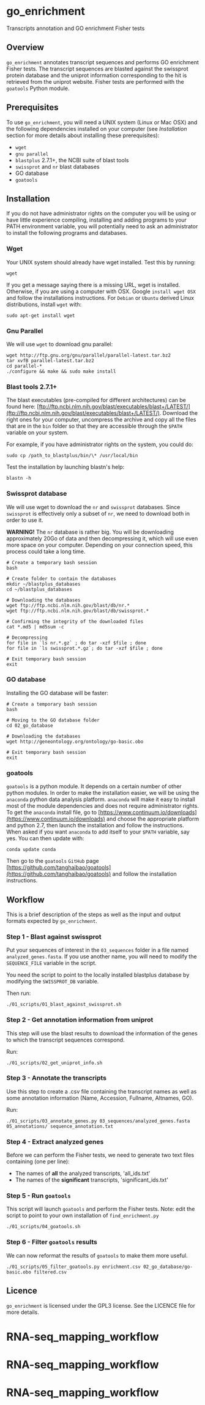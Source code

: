 # go_enrichment

Transcripts annotation and GO enrichment Fisher tests

## Overview

`go_enrichment` annotates transcript sequences and performs GO enrichment
Fisher tests. The transcript sequences are blasted against the swissprot
protein database and the uniprot information corresponding to the hit is
retrieved from the uniprot website. Fisher tests are performed with the
`goatools` Python module.

## Prerequisites

To use `go_enrichment`, you will need a UNIX system (Linux or Mac OSX) and the
following dependencies installed on your computer (see *Installation* section
for more details about installing these prerequisites):

- `wget`
- `gnu parallel`
- `blastplus` 2.7.1+, the NCBI suite of blast tools
- `swissprot` and `nr` blast databases
- GO database
- `goatools`

## Installation

If you do not have administrator rights on the computer you will be using or
have little experience compiling, installing and adding programs to your PATH
environment variable, you will potentially need to ask an administrator to
install the following programs and databases.

### Wget

Your UNIX system should already have wget installed. Test this by running:

```
wget
```

If you get a message saying there is a missing URL, wget is installed.
Otherwise, if you are using a computer with OSX. Google `install wget OSX` and
follow the installations instructions. For `Debian` or `Ubuntu` derived Linux
distributions, install `wget` with:

```
sudo apt-get install wget
```

### Gnu Parallel

We will use `wget` to download gnu parallel:

```
wget http://ftp.gnu.org/gnu/parallel/parallel-latest.tar.bz2
tar xvfB parallel-latest.tar.bz2
cd parallel-*
./configure && make && sudo make install
```

### Blast tools 2.7.1+

The blast executables (pre-compiled for different architectures) can be found
here:
[ftp://ftp.ncbi.nlm.nih.gov/blast/executables/blast+/LATEST/](ftp://ftp.ncbi.nlm.nih.gov/blast/executables/blast+/LATEST/).
Download the right ones for your computer, uncompress the archive and copy all
the files that are in the `bin` folder so that they are accessible through the
`$PATH` variable on your system.

For example, if you have administrator rights on the system, you could do:

```
sudo cp /path_to_blastplus/bin/\* /usr/local/bin
```

Test the installation by launching blastn's help:

```
blastn -h
```

### Swissprot database

We will use wget to download the `nr` and `swissprot` databases. Since
`swissprot` is effectively only a subset of `nr`, we need to download both in
order to use it.

**WARNING!** The `nr` database is rather big. You will be downloading
approximately 20Go of data and then decompressing it, which will use even more
space on your computer. Depending on your connection speed, this process could
take a long time.

```
# Create a temporary bash session
bash

# Create folder to contain the databases
mkdir ~/blastplus_databases
cd ~/blastplus_databases

# Downloading the databases
wget ftp://ftp.ncbi.nlm.nih.gov/blast/db/nr.*
wget ftp://ftp.ncbi.nlm.nih.gov/blast/db/swissprot.*

# Confirming the integrity of the downloaded files
cat *.md5 | md5sum -c

# Decompressing
for file in `ls nr.*.gz` ; do tar -xzf $file ; done
for file in `ls swissprot.*.gz`; do tar -xzf $file ; done

# Exit temporary bash session
exit
```

### GO database

Installing the GO database will be faster:

```
# Create a temporary bash session
bash

# Moving to the GO database folder
cd 02_go_database

# Downloading the databases
wget http://geneontology.org/ontology/go-basic.obo

# Exit temporary bash session
exit
```

### goatools

`goatools` is a python module. It depends on a certain number of other python
modules. In order to make the installation easier, we will be using the
`anaconda` python data analysis platform. `anaconda` will make it easy to
install most of the module dependencies and does not require administrator
rights.  To get the `anaconda` install file, go to
[https://www.continuum.io/downloads](https://www.continuum.io/downloads) and
choose the appropriate platform and python 2.7, then launch the installation
and follow the instructions. When asked if you want `anaconda` to add itself to
your `$PATH` variable, say yes. You can then update with:

```
conda update conda
```

Then go to the `goatools` `GitHub` page
[https://github.com/tanghaibao/goatools](https://github.com/tanghaibao/goatools)
and follow the installation instructions.

## Workflow

This is a brief description of the steps as well as the input and output
formats expected by `go_enrichment`.

### Step 1 - Blast against swissprot

Put your sequences of interest in the `03_sequences` folder in a file named
`analyzed_genes.fasta`. If you use another name, you will need to modify the
`SEQUENCE_FILE` variable in the script.

You need the script to point to the locally installed blastplus database by
modifying the `SWISSPROT_DB` variable.

Then run:

```
./01_scripts/01_blast_against_swissprot.sh
```

### Step 2 - Get annotation information from uniprot

This step will use the blast results to download the information of the genes
to which the transcript sequences correspond.

Run:

```
./01_scripts/02_get_uniprot_info.sh
```

### Step 3 - Annotate the transcripts

Use this step to create a .csv file containing the transcript names as well as
some annotation information (Name, Accession, Fullname, Altnames, GO).

Run:

```
./01_scripts/03_annotate_genes.py 03_sequences/analyzed_genes.fasta 05_annotations/ sequence_annotation.txt
```

### Step 4 - Extract analyzed genes

Before we can perform the Fisher tests, we need to generate two text files containing (one per line):
- The names of **all** the analyzed transcripts, 'all_ids.txt'   
- The names of the **significant** transcripts, 'significant_ids.txt'    

### Step 5 - Run `goatools`

This script will launch `goatools` and perform the Fisher tests. Note: edit the script to point to your own installation of `find_enrichment.py`    

```
./01_scripts/04_goatools.sh
```

### Step 6 - Filter `goatools` results

We can now reformat the results of `goatools` to make them more useful.

```
./01_scripts/05_filter_goatools.py enrichment.csv 02_go_database/go-basic.obo filtered.csv
```

## Licence

`go_enrichment` is licensed under the GPL3 license. See the LICENCE file for
more details.


# RNA-seq_mapping_workflow
# RNA-seq_mapping_workflow
# RNA-seq_mapping_workflow
